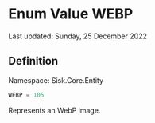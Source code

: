 # Enum Value WEBP
Last updated: Sunday, 25 December 2022

## Definition
Namespace: Sisk.Core.Entity

```csharp
WEBP = 105
```

Represents an WebP image.

